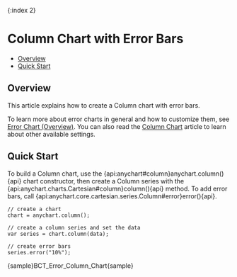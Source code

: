 {:index 2}
# Column Chart with Error Bars

* [Overview](#overview)
* [Quick Start](#quick_start)

## Overview

This article explains how to create a Column chart with error bars.

To learn more about error charts in general and how to customize them, see [Error Chart (Overview)](Overview). You can also read the [Column Chart](../Column_Chart) article to learn about other available settings.

## Quick Start

To build a Column chart, use the {api:anychart#column}anychart.column(){api} chart constructor, then create a Column series with the {api:anychart.charts.Cartesian#column}column(){api} method. To add error bars, call {api:anychart.core.cartesian.series.Column#error}error(){api}.

```
// create a chart
chart = anychart.column();

// create a column series and set the data
var series = chart.column(data);

// create error bars
series.error("10%");
```

{sample}BCT\_Error\_Column\_Chart{sample}
